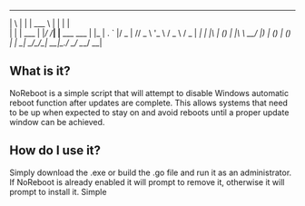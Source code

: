 
 _   _      ______     _                 _   
| \ | |     | ___ \   | |               | |  
|  \| | ___ | |_/ /___| |__   ___   ___ | |_ 
| . ` |/ _ \|    // _ \ '_ \ / _ \ / _ \| __|
| |\  | (_) | |\ \  __/ |_) | (_) | (_) | |_ 
\_| \_/\___/\_| \_\___|_.__/ \___/ \___/ \__|
                                             
                                             
## What is it?

NoReboot is a simple script that will attempt to disable Windows automatic reboot function after updates are complete. This allows systems that need to be up when expected to stay on and avoid reboots until a proper update window can be achieved.

## How do I use it?

Simply download the .exe or build the .go file and run it as an administrator. If NoReboot is already enabled it will prompt to remove it, otherwise it will prompt to install it. Simple

